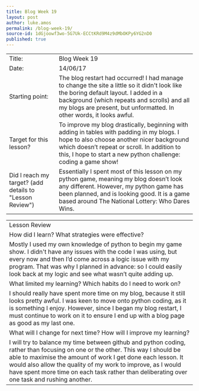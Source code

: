 ```yaml
---
title: Blog Week 19
layout: post
author: luke.amos
permalink: /blog-week-19/
source-id: 1dGjoowf3wo-5G7Uk-ECCtKRd9M4z9dMbOKPy6YG2nD0
published: true
---
```

<table>
  <tr>
    <td>Title:</td>
    <td>Blog Week 19</td>
  </tr>
  <tr>
    <td>Date:</td>
    <td>14/06/17</td>
  </tr>
  <tr>
    <td>Starting point:</td>
    <td>The blog restart had occurred! I had manage to change the site a little so it didn't look like the boring default layout. I added in a background (which repeats and scrolls) and all my blogs are present, but unformatted. In other words, it looks awful.</td>
  </tr>
  <tr>
    <td>Target for this lesson?</td>
    <td>To improve my blog drastically, beginning with adding in tables with padding in my blogs. I hope to also choose another nicer background which doesn’t repeat or scroll. In addition to this, I hope to start a new python challenge: coding a game show!</td>
  </tr>
  <tr>
    <td>Did I reach my target? 
(add details to "Lesson Review")</td>
    <td>Essentially I spent most of this lesson on my python game, meaning my blog doesn’t look any different. However, my python game has been planned, and is looking good. It is a game based around The National Lottery: Who Dares Wins.</td>
  </tr>
</table>


<table>
  <tr>
    <td>Lesson Review</td>
  </tr>
  <tr>
    <td>How did I learn? What strategies were effective? </td>
  </tr>
  <tr>
    <td>Mostly I used my own knowledge of python to begin my game show. I didn't have any issues with the code I was using, but every now and then I’d come across a logic issue with my program. That was why I planned in advance: so I could easily look back at my logic and see what wasn’t quite adding up.</td>
  </tr>
  <tr>
    <td>What limited my learning? Which habits do I need to work on? </td>
  </tr>
  <tr>
    <td>I should really have spent more time on my blog, because it still looks pretty awful. I was keen to move onto python coding, as it is something I enjoy. However, since I began my blog restart, I must continue to work on it to ensure I end up with a blog page as good as my last one.</td>
  </tr>
  <tr>
    <td>What will I change for next time? How will I improve my learning?</td>
  </tr>
  <tr>
    <td>I will try to balance my time between github and python coding, rather than focusing on one or the other. This way I should be able to maximise the amount of work I get done each lesson. It would also allow the quality of my work to improve, as I would have spent more time on each task rather than deliberating over one task and rushing another.</td>
  </tr>
</table>


